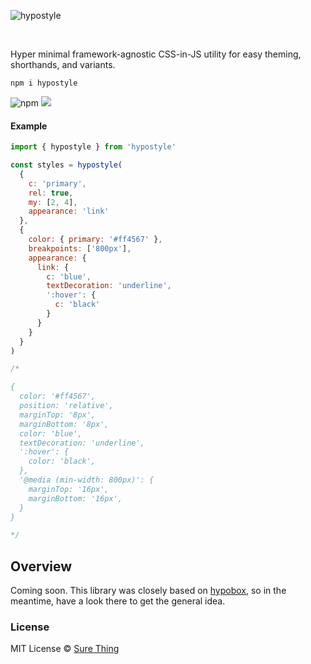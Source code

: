 ![hypostyle](https://user-images.githubusercontent.com/4732330/102666621-09f0df00-414d-11eb-9178-9d46f113ea46.png)

<br/>

Hyper minimal framework-agnostic CSS-in-JS utility for easy theming, shorthands,
and variants.

```
npm i hypostyle
```

![npm](https://img.shields.io/npm/v/hypostyle) [![](https://badgen.net/bundlephobia/minzip/hypostyle)](https://bundlephobia.com/result?p=hypostyle)

#### Example

```javascript
import { hypostyle } from 'hypostyle'

const styles = hypostyle(
  {
    c: 'primary',
    rel: true,
    my: [2, 4],
    appearance: 'link'
  },
  {
    color: { primary: '#ff4567' },
    breakpoints: ['800px'],
    appearance: {
      link: {
        c: 'blue',
        textDecoration: 'underline',
        ':hover': {
          c: 'black'
        }
      }
    }
  }
)

/*

{
  color: '#ff4567',
  position: 'relative',
  marginTop: '8px',
  marginBottom: '8px',
  color: 'blue',
  textDecoration: 'underline',
  ':hover': {
    color: 'black',
  },
  '@media (min-width: 800px)': {
    marginTop: '16px',
    marginBottom: '16px',
  }
}

*/
```

## Overview

Coming soon. This library was closely based on
[hypobox](https://github.com/sure-thing/hypobox), so in the meantime, have a
look there to get the general idea.

### License

MIT License © [Sure Thing](https://github.com/sure-thing)
